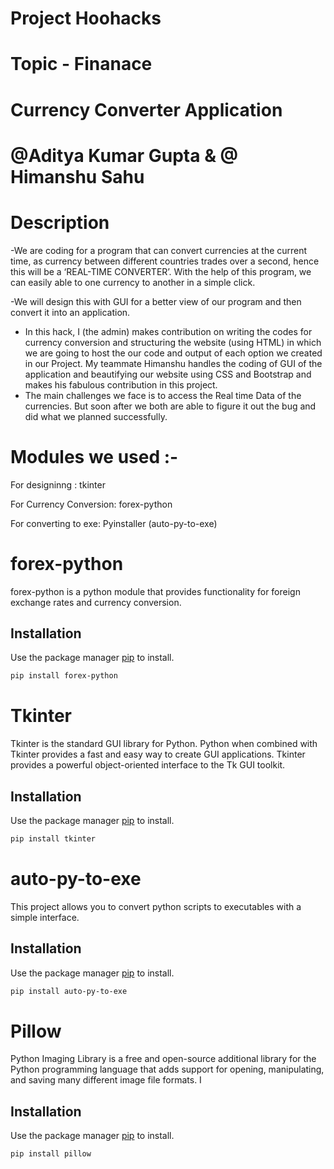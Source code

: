 # Project Hoohacks
# Topic - Finanace
# Currency Converter Application
# @Aditya Kumar Gupta & @ Himanshu Sahu

# Description
-We are coding for a program that can convert currencies at the current time, as currency between different countries trades over a second, hence this will be a ‘REAL-TIME CONVERTER’. With the help of this program, we can easily able to one currency to another in a simple click.

-We will design this with GUI for a better view of our program and then convert it into an application.
- In this hack, I (the admin) makes contribution on writing the codes for currency conversion  and structuring the website (using HTML) in which we are going to host the our code and output of each option we created in our Project. My teammate Himanshu handles the coding of GUI of the application and beautifying our website using CSS and Bootstrap and makes his fabulous contribution in this project.
- The main challenges we face is to access the Real time Data of the currencies. But soon after we both are able to figure it out the bug and did what we planned successfully.
# Modules we used :-
For designinng : tkinter

For Currency Conversion: forex-python

For converting to exe: Pyinstaller (auto-py-to-exe)
# forex-python

forex-python is a python module that provides functionality for foreign exchange rates and currency conversion. 

## Installation

Use the package manager [pip](https://pip.pypa.io/en/stable/) to install.

```bash
pip install forex-python

```
# Tkinter

Tkinter is the standard GUI library for Python. Python when combined with Tkinter provides a fast and easy way to create GUI applications. Tkinter provides a powerful object-oriented interface to the Tk GUI toolkit.
## Installation

Use the package manager [pip](https://pip.pypa.io/en/stable/) to install.

```bash
pip install tkinter

```
# auto-py-to-exe

This project allows you to convert python scripts to executables with a simple interface. 
## Installation

Use the package manager [pip](https://pip.pypa.io/en/stable/) to install.

```bash
pip install auto-py-to-exe

```
# Pillow 

Python Imaging Library is a free and open-source additional library for the Python programming language that adds support for opening, manipulating, and saving many different image file formats. I
## Installation

Use the package manager [pip](https://pip.pypa.io/en/stable/) to install.

```bash
pip install pillow

```

